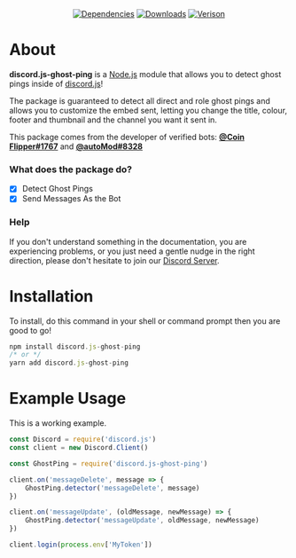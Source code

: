 <div align='center' >
    <a href='https://npmjs.com/package/discord.js-ghost-ping'><img src='https://david-dm.org/thatsliams/discord.js-ghost-ping.svg?maxAge=3600' alt='Dependencies' ></a>
    <a href='https://npmjs.com/package/discord.js-ghost-ping'><img src='https://img.shields.io/npm/dt/discord.js-ghost-ping.svg?maxAge=3600' alt='Downloads' ></a>
    <a href='https://npmjs.com/package/discord.js-ghost-ping'><img src='https://img.shields.io/npm/v/discord.js-ghost-ping.svg?maxAge=3600' alt='Verison' ></a>
</div>

# **About**
**discord.js-ghost-ping** is a [Node.js](https://nodejs.org/en/) module that allows you to detect ghost pings inside of [discord.js](https://www.npmjs.com/package/discord.js)!

The package is guaranteed to detect all direct and role ghost pings and allows you to customize the embed sent, letting you change the title, colour, footer and thumbnail and the channel you want it sent in.

This package comes from the developer of verified bots: [**@Coin Flipper#1767**](https://discord.com/oauth2/authorize?client_id=668850031012610050&scope=bot&permissions=388160) and [**@autoMod#8328**](https://discord.com/oauth2/authorize?client_id=782985846474932315&scope=bot&permissions=77038)
### What does the package do?
- [x] Detect Ghost Pings
- [x] Send Messages As the Bot

### Help
If you don't understand something in the documentation, you are experiencing problems, or you just need a gentle nudge in the right direction, please don't hesitate to join our [Discord Server](https://discord.gg/2je9aJynqt).

# **Installation**
To install, do this command in your shell or command prompt then you are good to go! 
```js
npm install discord.js-ghost-ping
/* or */
yarn add discord.js-ghost-ping
```
# Example Usage
This is a working example. 
```js
const Discord = require('discord.js')
const client = new Discord.Client()

const GhostPing = require('discord.js-ghost-ping')

client.on('messageDelete', message => {
    GhostPing.detector('messageDelete', message)
})

client.on('messageUpdate', (oldMessage, newMessage) => {
    GhostPing.detector('messageUpdate', oldMessage, newMessage)
})

client.login(process.env['MyToken'])
```